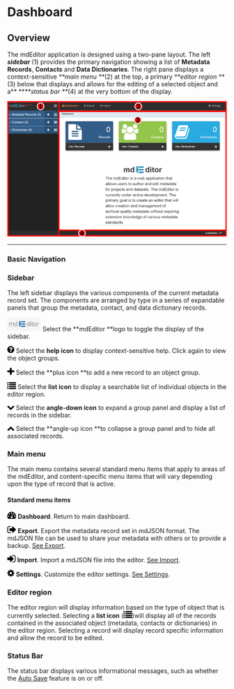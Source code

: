 # Dashboard

## Overview

The mdEditor application is designed using a two-pane layout. The left _**sidebar**_ \(1\) provides the primary navigation showing a list of **Metadata Records**, **Contacts** and **Data Dictionaries**. The right pane displays a context-sensitive _**main menu **_\(2\) at the top, a primary _**editor region **_\(3\) below that displays and allows for the editing of a selected object and a** **_**status bar **_\(4\) at the very bottom of the display.

![](/assets/mdEditor_areas.png)

---

### Basic Navigation

### Sidebar

The left sidebar displays the various components of the current metadata record set. The components are arranged by type in a series of expandable panels that group the metadata, contact, and data dictionary records.

![](/assets/mdEditor_logo_32.png)   Select the **mdEditor **logo to toggle the display of the sidebar.

![](/assets/symbol_question-circle_16.png) Select the **help icon** to display context-sensitive help. Click again to view the object groups.

![](/assets/symbol_plus_16.png) Select the **plus icon **to add a new record to an object group.

![](/assets/symbol_list_16.png) Select the **list icon** to display a searchable list of individual objects in the editor region.

![](/assets/symbol_angle-down_16.png) Select the **angle-down icon** to expand a group panel and display a list of records in the sidebar.

![](/assets/symbol_angle-up_16.png) Select the **angle-up icon **to collapse a group panel and to hide all associated records.

### Main menu

The main menu contains several standard menu items that apply to areas of the mdEditor, and content-specific menu items that will vary depending upon the type of record that is active.

#### Standard menu items

![](/assets/symbol_dashboard_16.png) **Dashboard**. Return to main dashboard.

![](/assets/symbol_sign-out_16.png) **Export**. Export the metadata record set in mdJSON format. The mdJSON file can be used to share your metadata with others or to provide a backup. [See Export](/export.md).

![](/assets/symbol_sign-in_16.png) **Import**. Import a mdJSON file into the editor. [See Import](/import.md).

![](/assets/symbol_cog_16.png) **Settings**. Customize the editor settings. [See Settings](/settings.md).

### Editor region

The editor region will display information based on the type of object that is currently selected. Selecting a **list icon** \(![](/assets/symbol_list_16.png)\)will display all of the records contained in the associated object \(metadata, contacts or dictionaries\) in the editor region. Selecting a record will display record specific information and allow the record to be edited.

### Status Bar

The status bar displays various informational messages, such as whether the [Auto Save](/settings.md) feature is on or off.



